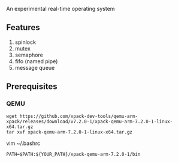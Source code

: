An experimental real-time operating system

## Features

1. spinlock
2. mutex
3. semaphore
4. fifo (named pipe)
5. message queue

## Prerequisites

### QEMU

```
wget https://github.com/xpack-dev-tools/qemu-arm-xpack/releases/download/v7.2.0-1/xpack-qemu-arm-7.2.0-1-linux-x64.tar.gz
tar xvf xpack-qemu-arm-7.2.0-1-linux-x64.tar.gz
```

vim ~/.bashrc

```
PATH=$PATH:${YOUR_PATH}/xpack-qemu-arm-7.2.0-1/bin
```

